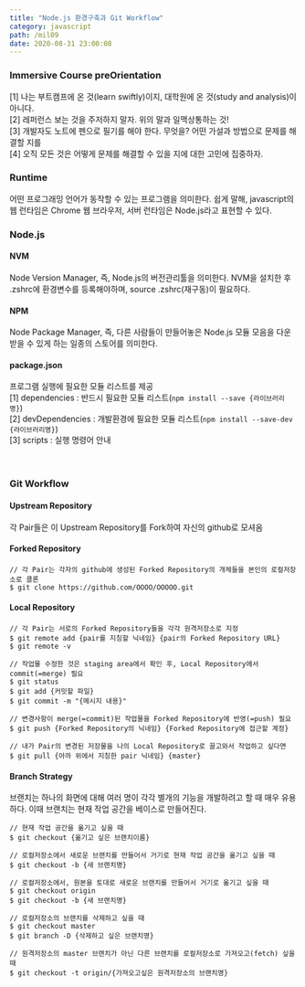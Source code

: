 ```yaml
---
title: "Node.js 환경구축과 Git Workflow"
category: javascript
path: /mil09
date: 2020-08-31 23:00:08
---
```


### Immersive Course preOrientation

[1] 나는 부트캠프에 온 것(learn swiftly)이지, 대학원에 온 것(study and analysis)이 아니다.  
[2] 레퍼런스 보는 것을 주저하지 말자. 위의 말과 일맥상통하는 것!  
[3] 개발자도 노트에 펜으로 필기를 해야 한다. 무엇을? 어떤 가설과 방법으로 문제를 해결할 지를  
[4] 오직 모든 것은 어떻게 문제를 해결할 수 있을 지에 대한 고민에 집중하자.

### Runtime

어떤 프로그래밍 언어가 동작할 수 있는 프로그램을 의미한다. 쉽게 말해, javascript의 웹 런타임은 Chrome 웹 브라우저, 서버 런타임은 Node.js라고 표현할 수 있다.

### Node.js

#### NVM

Node Version Manager, 즉, Node.js의 버전관리툴을 의미한다. NVM을 설치한 후 .zshrc에 환경변수를 등록해야하며, source .zshrc(재구동)이 필요하다.

#### NPM

Node Package Manager, 즉, 다른 사람들이 만들어놓은 Node.js 모듈 모음을 다운 받을 수 있게 하는 일종의 스토어를 의미한다.

#### package.json

프로그램 실행에 필요한 모듈 리스트를 제공  
[1] dependencies : 반드시 필요한 모듈 리스트(`npm install --save {라이브러리명}`)  
[2] devDependencies : 개발환경에 필요한 모듈 리스트(`npm install --save-dev {라이브러리명}`)  
[3] scripts : 실행 명령어 안내
<br>
<br>
<br>

### Git Workflow

#### Upstream Repository

각 Pair들은 이 Upstream Repository를 Fork하여 자신의 github로 모셔옴

#### Forked Repository

```
// 각 Pair는 각자의 github에 생성된 Forked Repository의 개체들을 본인의 로컬저장소로 클론
$ git clone https://github.com/OOOO/OOOOO.git
```

#### Local Repository

```
// 각 Pair는 서로의 Forked Repository들을 각각 원격저장소로 지정
$ git remote add {pair를 지칭할 닉네임} {pair의 Forked Repository URL}
$ git remote -v

// 작업물 수정한 것은 staging area에서 확인 후, Local Repository에서 commit(=merge) 필요
$ git status
$ git add {커밋할 파일}
$ git commit -m "{메시지 내용}"

// 변경사항이 merge(=commit)된 작업물을 Forked Repository에 반영(=push) 필요
$ git push {Forked Repository의 닉네임} {Forked Repository에 접근할 계정}

// 내가 Pair의 변경된 저장물을 나의 Local Repository로 끌고와서 작업하고 싶다면
$ git pull {아까 위에서 지칭한 pair 닉네임} {master}
```

#### Branch Strategy

브랜치는 하나의 화면에 대해 여러 명이 각각 별개의 기능을 개발하려고 할 때 매우 유용하다. 이때 브랜치는 현재 작업 공간을 베이스로 만들어진다.

```
// 현재 작업 공간을 옮기고 싶을 때
$ git checkout {옮기고 싶은 브랜치이름}

// 로컬저장소에서 새로운 브랜치를 만들어서 거기로 현재 작업 공간을 옮기고 싶을 때
$ git checkout -b {새 브랜치명}

// 로컬저장소에서, 원본을 토대로 새로운 브랜치를 만들어서 거기로 옮기고 싶을 때
$ git checkout origin
$ git checkout -b {새 브랜치명}

// 로컬저장소의 브랜치를 삭제하고 싶을 때
$ git checkout master
$ git branch -D {삭제하고 싶은 브랜치명}

// 원격저장소의 master 브랜치가 아닌 다른 브랜치를 로컬저장소로 가져오고(fetch) 싶을 때
$ git checkout -t origin/{가져오고싶은 원격저장소의 브랜치명}
```
